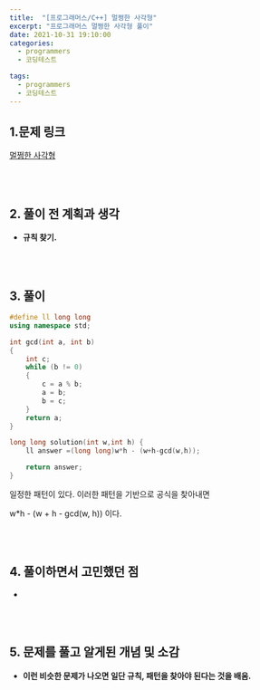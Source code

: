 ```yaml
---
title:  "[프로그래머스/C++] 멀쩡한 사각형"
excerpt: "프로그래머스 멀쩡한 사각형 풀이"
date: 2021-10-31 19:10:00
categories:
  - programmers
  - 코딩테스트

tags:
  - programmers
  - 코딩테스트
---
```


## 1.문제 링크

[멀쩡한 사각형](https://programmers.co.kr/learn/courses/30/lessons/62048)

<br>
<br>

## 2. 풀이 전 계획과 생각

- **규칙 찾기.**


<br>
<br>

## 3. 풀이

```cpp
#define ll long long
using namespace std;

int gcd(int a, int b)
{
    int c;
    while (b != 0)
    {
        c = a % b;
        a = b;
        b = c;
    }
    return a;
}

long long solution(int w,int h) {
    ll answer =(long long)w*h - (w+h-gcd(w,h));

    return answer;
}
```

일정한 패턴이 있다. 이러한 패턴을 기반으로 공식을 찾아내면

w*h - (w + h - gcd(w, h)) 이다.


<br>
<br>

## 4. 풀이하면서 고민했던 점

- 



<br>
<br>

## 5. 문제를 풀고 알게된 개념 및 소감

- **이런 비슷한 문제가 나오면 일단 규칙, 패턴을 찾아야 된다는 것을 배움.**

